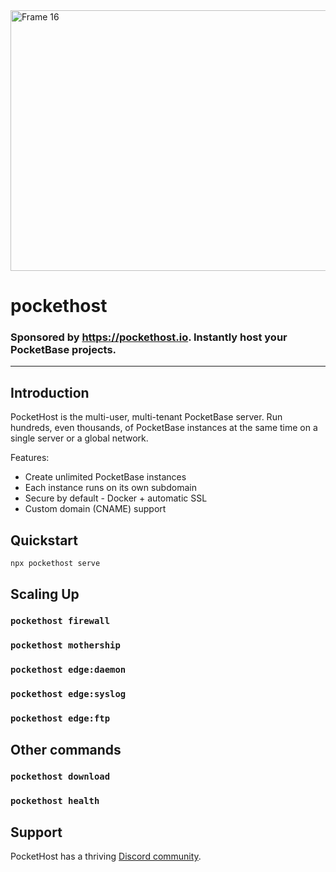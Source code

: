 <img width="1190" height="417" alt="Frame 16" src="https://github.com/user-attachments/assets/a31d7d58-de5a-4a7b-810e-aac64dfdd0a4" />

# pockethost
### Sponsored by https://pockethost.io. Instantly host your PocketBase projects.
---

## Introduction

PocketHost is the multi-user, multi-tenant PocketBase server. Run hundreds, even thousands, of PocketBase instances at the same time on a single server or a global network.

Features:

- Create unlimited PocketBase instances
- Each instance runs on its own subdomain
- Secure by default - Docker + automatic SSL
- Custom domain (CNAME) support

## Quickstart

`npx pockethost serve`

## Scaling Up

### `pockethost firewall`

### `pockethost mothership`

### `pockethost edge:daemon`

### `pockethost edge:syslog`

### `pockethost edge:ftp`

## Other commands

### `pockethost download`

### `pockethost health`

## Support

PocketHost has a thriving [Discord community](https://discord.gg/nVTxCMEcGT).
